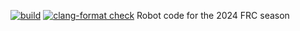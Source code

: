 [![build](https://github.com/mechtech3959/2024/actions/workflows/build.yml/badge.svg)](https://github.com/mechtech3959/2024/actions/workflows/build.yml)    [![clang-format check](https://github.com/mechtech3959/2024/actions/workflows/clang-format-check.yml/badge.svg)](https://github.com/mechtech3959/2024/actions/workflows/clang-format-check.yml)
Robot code for the 2024 FRC season
